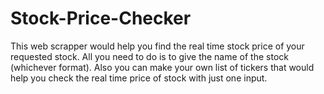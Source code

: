 # Stock-Price-Checker

This web scrapper would help you find the real time stock price of your requested stock.
All you need to do is to give the name of the stock (whichever format). 
Also you can make your own list of tickers that would help you check the real time price of stock with just one input.
